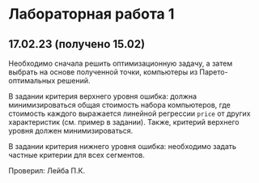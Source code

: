 # Лабораторная работа 1
## 17.02.23 (получено 15.02)
Необходимо сначала решить оптимизационную задачу, а затем выбрать на основе полученной точки, компьютеры из Парето-оптимальных решений.

В задании критерия верхнего уровня ошибка: должна минимизироваться общая стоимость набора компьютеров, где стоимость каждого выражается линейной регрессии `price` от других характеристик (см. пример в задании). Также, критерий верхнего уровня должен минимизироваться.

В задании критерия нижнего уровня ошибка: необходимо задать частные критерии для всех сегментов.

Проверил: Лейба П.К.
